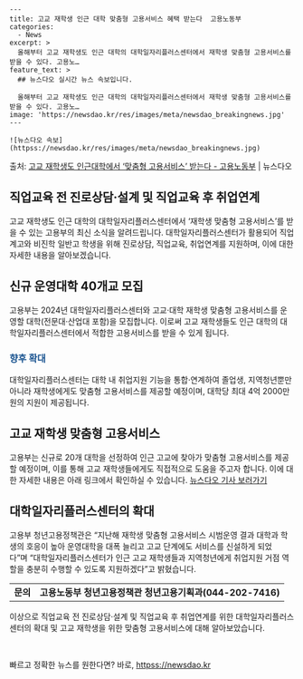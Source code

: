     ---
    title: 고교 재학생 인근 대학 맞춤형 고용서비스 혜택 받는다  고용노동부
    categories:
      - News
    excerpt: >
      올해부터 고교 재학생도 인근 대학의 대학일자리플러스센터에서 재학생 맞춤형 고용서비스를 받을 수 있다. 고용노…
    feature_text: >
      ## 뉴스다오 실시간 뉴스 속보입니다.
    
      올해부터 고교 재학생도 인근 대학의 대학일자리플러스센터에서 재학생 맞춤형 고용서비스를 받을 수 있다. 고용노…
    image: 'https://newsdao.kr/res/images/meta/newsdao_breakingnews.jpg'
    ---
    
    ![뉴스다오 속보](httpss://newsdao.kr/res/images/meta/newsdao_breakingnews.jpg)

<p>출처: <a href="httpss://newsdao.kr/2933" rel="dofollow">고교 재학생도 인근대학에서 ‘맞춤형 고용서비스’ 받는다 - 고용노동부</a> | 뉴스다오</p>

<h2 data-ke-size="size32">직업교육 전 진로상담·설계 및 직업교육 후 취업연계</h2>
<p data-ke-size="size16">고교 재학생도 인근 대학의 대학일자리플러스센터에서 ‘재학생 맞춤형 고용서비스’를 받을 수 있는 고용부의 최신 소식을 알려드립니다. 대학일자리플러스센터가 활용되어 직업계고와 비진학 일반고 학생을 위해 진로상담, 직업교육, 취업연계를 지원하며, 이에 대한 자세한 내용을 알아보겠습니다.</p>

<h2 data-ke-size="size26">신규 운영대학 40개교 모집</h2>
<p data-ke-size="size16">고용부는 2024년 대학일자리플러스센터와 고교·대학 재학생 맞춤형 고용서비스를 운영할 대학(전문대·산업대 포함)을 모집합니다. 이로써 고교 재학생들도 인근 대학의 대학일자리플러스센터에서 적합한 고용서비스를 받을 수 있게 됩니다.</p>

<h3 data-ke-size="size24"><span style="color: #1a5490;">향후 확대</span></h3>
<p data-ke-size="size16">대학일자리플러스센터는 대학 내 취업지원 기능을 통합·연계하여 졸업생, 지역청년뿐만 아니라 재학생에게도 맞춤형 고용서비스를 제공할 예정이며, 대학당 최대 4억 2000만 원의 지원이 제공됩니다.</p>

<h2 data-ke-size="size26">고교 재학생 맞춤형 고용서비스</h2>
<p data-ke-size="size16">고용부는 신규로 20개 대학을 선정하여 인근 고교에 찾아가 맞춤형 고용서비스를 제공할 예정이며, 이를 통해 고교 재학생들에게도 직접적으로 도움을 주고자 합니다. 이에 대한 자세한 내용은 아래 링크에서 확인하실 수 있습니다. <a href="httpss://newsdao.kr/2933">뉴스다오 기사 보러가기</a></p>

<h2 data-ke-size="size26">대학일자리플러스센터의 확대</h2>
<p data-ke-size="size16">고용부 청년고용정책관은 “지난해 재학생 맞춤형 고용서비스 시범운영 결과 대학과 학생의 호응이 높아 운영대학을 대폭 늘리고 고교 단계에도 서비스를 신설하게 되었다”며 “대학일자리플러스센터가 인근 고교 재학생들과 지역청년에게 취업지원 거점 역할을 충분히 수행할 수 있도록 지원하겠다”고 밝혔습니다.</p>

<table>
	<tr>
		<td style="text-align: center; height: 17px;"><b>문의</b></td>
		<td style="text-align: center; height: 17px;"><b>고용노동부 청년고용정책관 청년고용기획과(044-202-7416)</b></td>
	</tr>
</table>

<p data-ke-size="size16">이상으로 직업교육 전 진로상담·설계 및 직업교육 후 취업연계를 위한 대학일자리플러스센터의 확대 및 고교 재학생을 위한 맞춤형 고용서비스에 대해 알아보았습니다.</p>
<p data-ke-size="size16">&nbsp;</p> 

빠르고 정확한 뉴스를 원한다면? 바로, <a href="httpss://newsdao.kr" rel="dofollow">httpss://newsdao.kr</a>


    